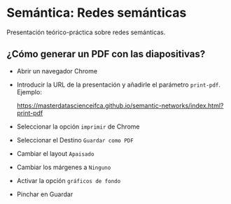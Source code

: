 # Semántica: Redes semánticas

Presentación teórico-práctica sobre redes semánticas.

## ¿Cómo generar un PDF con las diapositivas?

- Abrir un navegador Chrome
- Introducir la URL de la presentación y añadirle el parámetro `print-pdf`. Ejemplo:

     https://masterdatascienceifca.github.io/semantic-networks/index.html?print-pdf

- Seleccionar la opción `imprimir` de Chrome
- Seleccionar el Destino `Guardar como PDF`
- Cambiar el layout `Apaisado`
- Cambiar los márgenes a `Ninguno`
- Activar la opción `gráficos de fondo`
- Pinchar en Guardar